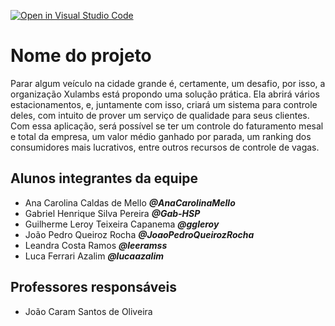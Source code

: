 [![Open in Visual Studio Code](https://classroom.github.com/assets/open-in-vscode-718a45dd9cf7e7f842a935f5ebbe5719a5e09af4491e668f4dbf3b35d5cca122.svg)](https://classroom.github.com/online_ide?assignment_repo_id=12207046&assignment_repo_type=AssignmentRepo)
# Nome do projeto
Parar algum veículo na cidade grande é, certamente, um desafio, por isso, a organização Xulambs está propondo uma solução prática. Ela abrirá vários estacionamentos, e, juntamente com isso, criará um sistema para controle deles, com intuito de prover um serviço de qualidade para seus clientes. Com essa aplicação, será possível se ter um controle do faturamento mesal e total da empresa, um valor médio ganhado por parada, um ranking dos consumidores mais lucrativos, entre outros recursos de controle de vagas.

## Alunos integrantes da equipe

* Ana Carolina Caldas de Mello **_@AnaCarolinaMello_**
* Gabriel Henrique Silva Pereira **_@Gab-HSP_**
* Guilherme Leroy Teixeira Capanema **_@ggleroy_**
* João Pedro Queiroz Rocha **_@JoaoPedroQueirozRocha_**
* Leandra Costa Ramos **_@leeramss_**
* Luca Ferrari Azalim **_@lucaazalim_**

## Professores responsáveis

* João Caram Santos de Oliveira

